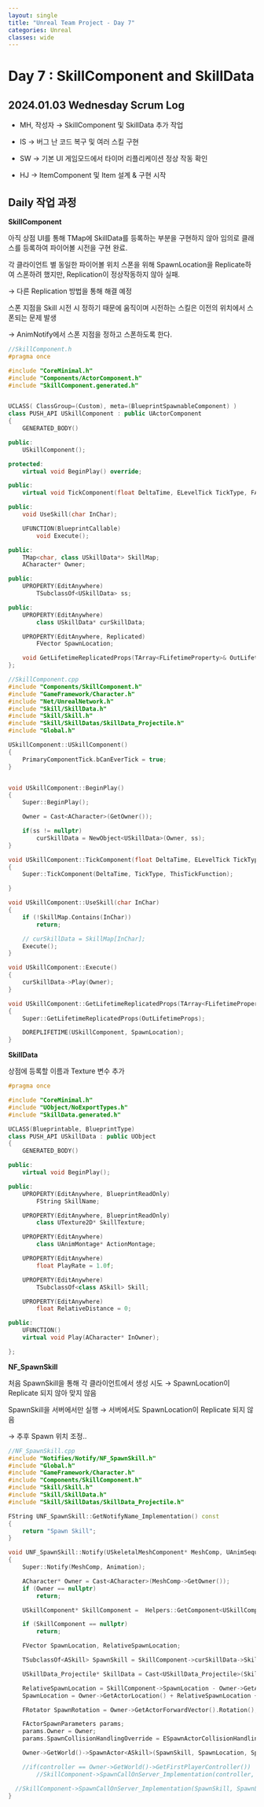 ```yaml
---
layout: single
title: "Unreal Team Project - Day 7"
categories: Unreal
classes: wide
---
```


# Day 7 : SkillComponent and SkillData

## 2024.01.03 Wednesday Scrum Log

- MH, 작성자 → SkillComponent 및 SkillData 추가 작업

- IS → 버그 난 코드 복구 및 여러 스킬 구현

- SW → 기본 UI 게임모드에서 타이머 리플리케이션 정상 작동 확인

- HJ → ItemComponent 및 Item 설계 & 구현 시작

## Daily 작업 과정

**SkillComponent**

아직 상점 UI를 통해 TMap에 SkillData를 등록하는 부분을 구현하지 않아 임의로 클래스를 등록하여 파이어볼 시전을 구현 완료.

각 클라이언트 별 동일한 파이어볼 위치 스폰을 위해 SpawnLocation을 Replicate하여 스폰하려 했지만, Replication이 정상작동하지 않아 실패.

→ 다른 Replication 방법을 통해 해결 예정

스폰 지점을 Skill 시전 시 정하기 때문에 움직이며 시전하는 스킬은 이전의 위치에서 스폰되는 문제 발생

→ AnimNotify에서 스폰 지점을 정하고 스폰하도록 한다.

```cpp
//SkillComponent.h
#pragma once

#include "CoreMinimal.h"
#include "Components/ActorComponent.h"
#include "SkillComponent.generated.h"


UCLASS( ClassGroup=(Custom), meta=(BlueprintSpawnableComponent) )
class PUSH_API USkillComponent : public UActorComponent
{
	GENERATED_BODY()

public:
	USkillComponent();

protected:
	virtual void BeginPlay() override;

public:
	virtual void TickComponent(float DeltaTime, ELevelTick TickType, FActorComponentTickFunction* ThisTickFunction) override;

public:
	void UseSkill(char InChar);

	UFUNCTION(BlueprintCallable)
		void Execute();

public:
	TMap<char, class USkillData*> SkillMap;
	ACharacter* Owner;

public:
	UPROPERTY(EditAnywhere)
		TSubclassOf<USkillData> ss;

public:
	UPROPERTY(EditAnywhere)
		class USkillData* curSkillData;

	UPROPERTY(EditAnywhere, Replicated)
		FVector SpawnLocation;

	void GetLifetimeReplicatedProps(TArray<FLifetimeProperty>& OutLifetimeProps) const override;
};
```

```cpp
//SkillComponent.cpp
#include "Components/SkillComponent.h"
#include "GameFramework/Character.h"
#include "Net/UnrealNetwork.h"
#include "Skill/SkillData.h"
#include "Skill/Skill.h"
#include "Skill/SkillDatas/SkillData_Projectile.h"
#include "Global.h"

USkillComponent::USkillComponent()
{
	PrimaryComponentTick.bCanEverTick = true;
}


void USkillComponent::BeginPlay()
{
	Super::BeginPlay();

	Owner = Cast<ACharacter>(GetOwner());

	if(ss != nullptr)
		curSkillData = NewObject<USkillData>(Owner, ss);
}

void USkillComponent::TickComponent(float DeltaTime, ELevelTick TickType, FActorComponentTickFunction* ThisTickFunction)
{
	Super::TickComponent(DeltaTime, TickType, ThisTickFunction);

}

void USkillComponent::UseSkill(char InChar)
{
	if (!SkillMap.Contains(InChar))
		return;

	// curSkillData = SkillMap[InChar];
	Execute();
}

void USkillComponent::Execute()
{
	curSkillData->Play(Owner);
}

void USkillComponent::GetLifetimeReplicatedProps(TArray<FLifetimeProperty>& OutLifetimeProps) const
{
	Super::GetLifetimeReplicatedProps(OutLifetimeProps);

	DOREPLIFETIME(USkillComponent, SpawnLocation);
}
```

**SkillData**

상점에 등록할 이름과 Texture 변수 추가

```cpp
#pragma once

#include "CoreMinimal.h"
#include "UObject/NoExportTypes.h"
#include "SkillData.generated.h"

UCLASS(Blueprintable, BlueprintType)
class PUSH_API USkillData : public UObject
{
	GENERATED_BODY()

public:
	virtual void BeginPlay();

public:
	UPROPERTY(EditAnywhere, BlueprintReadOnly)
		FString SkillName;

	UPROPERTY(EditAnywhere, BlueprintReadOnly)
		class UTexture2D* SkillTexture;

	UPROPERTY(EditAnywhere)
		class UAnimMontage* ActionMontage;

	UPROPERTY(EditAnywhere)
		float PlayRate = 1.0f;

	UPROPERTY(EditAnywhere)
		TSubclassOf<class ASkill> Skill;

	UPROPERTY(EditAnywhere)
		float RelativeDistance = 0;

public:
	UFUNCTION()
	virtual void Play(ACharacter* InOwner);

};
```

**NF_SpawnSkill**

처음 SpawnSkill을 통해 각 클라이언트에서 생성 시도 → SpawnLocation이 Replicate 되지 않아 맞지 않음

SpawnSkill을 서버에서만 실행 → 서버에서도 SpawnLocation이 Replicate 되지 않음

→ 추후 Spawn 위치 조정..

```cpp
//NF_SpawnSkill.cpp
#include "Notifies/Notify/NF_SpawnSkill.h"
#include "Global.h"
#include "GameFramework/Character.h"
#include "Components/SkillComponent.h"
#include "Skill/Skill.h"
#include "Skill/SkillData.h"
#include "Skill/SkillDatas/SkillData_Projectile.h"

FString UNF_SpawnSkill::GetNotifyName_Implementation() const
{
	return "Spawn Skill";
}

void UNF_SpawnSkill::Notify(USkeletalMeshComponent* MeshComp, UAnimSequenceBase* Animation)
{
	Super::Notify(MeshComp, Animation);

	ACharacter* Owner = Cast<ACharacter>(MeshComp->GetOwner());
	if (Owner == nullptr)
		return;

	USkillComponent* SkillComponent =  Helpers::GetComponent<USkillComponent>(Owner);

	if (SkillComponent == nullptr)
		return;

	FVector SpawnLocation, RelativeSpawnLocation;

	TSubclassOf<ASkill> SpawnSkill = SkillComponent->curSkillData->Skill;

	USkillData_Projectile* SkillData = Cast<USkillData_Projectile>(SkillComponent->curSkillData);

	RelativeSpawnLocation = SkillComponent->SpawnLocation - Owner->GetActorLocation();
	SpawnLocation = Owner->GetActorLocation() + RelativeSpawnLocation + Owner->GetActorForwardVector() * SkillComponent->curSkillData->RelativeDistance;

	FRotator SpawnRotation = Owner->GetActorForwardVector().Rotation();

	FActorSpawnParameters params;
	params.Owner = Owner;
	params.SpawnCollisionHandlingOverride = ESpawnActorCollisionHandlingMethod::AlwaysSpawn;

	Owner->GetWorld()->SpawnActor<ASkill>(SpawnSkill, SpawnLocation, SpawnRotation, params);

	//if(controller == Owner->GetWorld()->GetFirstPlayerController())
		//SkillComponent->SpawnCallOnServer_Implementation(controller, SpawnSkill, SpawnLocation, SpawnRotation);

  //SkillComponent->SpawnCallOnServer_Implementation(SpawnSkill, SpawnLocation, SpawnRotation);
}
```
